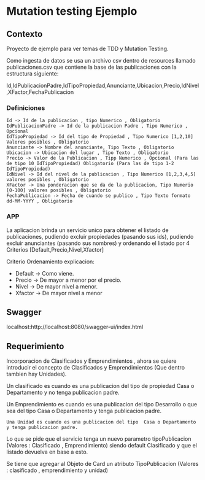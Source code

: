 # Mutation testing Ejemplo

## Contexto 

Proyecto de ejemplo para ver temas de TDD y Mutation Testing.

Como ingesta de datos se usa un archivo csv dentro de resources llamado publicaciones.csv que contiene la base de las publicaciones 
con la estructura siguiente:

Id,IdPublicacionPadre,IdTipoPropiedad,Anunciante,Ubicacion,Precio,IdNivel,XFactor,FechaPublicacion

### Definiciones 
    Id -> Id de la publicacion , tipo Numerico , Obligatorio
    IdPublicacionPadre -> Id de la publicacion Padre , Tipo Numerico , Opcional
    IdTipoPropiedad -> Id del tipo de Propiedad , Tipo Numerico [1,2,10] Valores posibles , Obligatorio
    Anunciante -> Nombre del anunciante, Tipo Texto , Obligatorio
    Ubicacion -> Ubicacion del lugar , Tipo Texto , Obligatorio
    Precio -> Valor de la Publicacion , Tipp Numerico , Opcional (Para las de tipo 10 IdTipoPropiedad) Obligatorio (Para las de tipo 1-2 IdTipoPropiedad)
    IdNivel -> Id del nivel de la publicacion , Tipo Numerico [1,2,3,4,5] valores posibles , Obligatorio
    XFactor -> Una ponderacion que se da de la publicacion, Tipo Numerio [0-100] valores posibles , Obligatorio
    FechaPublicacion -> Fecha de cuando se publico , Tipo Texto formato dd-MM-YYYY , Obligatorio 

### APP

La aplicacion brinda un servicio unico para obtener el listado de publicaciones, pudiendo excluir propiedades (pasando sus ids), pudiendo excluir anunciantes (pasando sus nombres) y ordenando el listado por 4 Criterios [Default,Precio,Nivel,Xfactor]  

Criterio Ordenamiento explicacion:
- Default -> Como viene.
- Precio -> De mayor a menor por el precio.
- Nivel -> De mayor nivel a menor.
- Xfactor -> De mayor nivel a menor


## Swagger 

   localhost:http://localhost:8080/swagger-ui/index.html


## Requerimiento

Incorporacion de Clasificados y Emprendimientos , ahora se quiere introducir el concepto de Clasificados y Emprendimientos (Que dentro tambien hay Unidades).

Un clasificado es cuando es una publicacion del tipo de propiedad Casa o Departamento y no tenga publicacion padre.

Un Emprendimiento es cuando es una publicacion del tipo Desarrollo o que sea del tipo Casa o Departamento y tenga publicacion padre.

    Una Unidad es cuando es una publicacion del tipo  Casa o Departamento y tenga publicacion padre.

Lo que se pide que el servicio tenga un nuevo parametro tipoPublicacion (Valores : Clasificado , Emprendimiento) siendo default Clasificado y que el listado devuelva en base a esto.

Se tiene que agregar al Objeto de Card un atributo TipoPublicacion (Valores : clasificado , emprendimiento y unidad)






